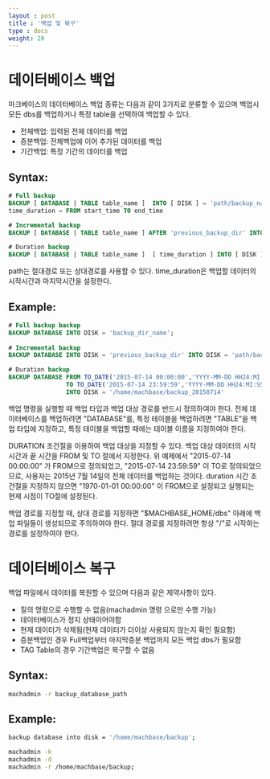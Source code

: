 ```yaml
---
layout : post
title : '백업 및 복구'
type : docs
weight: 20
---
```


# 데이터베이스 백업
마크베이스의 데이터베이스 백업 종류는 다음과 같이 3가지로 분류할 수 있으며
백업시 모든 dbs를 백업하거나 특정 table을 선택하여 백업할 수 있다.
 - 전체백업: 입력된 전체 데이터를 백업
 - 증분백업: 전체백업에 이어 추가된 데이터를 백업
 - 기간백업: 특정 기간의 데이터를 백업

## Syntax:

```sql
# Full backup
BACKUP [ DATABASE | TABLE table_name ]  INTO [ DISK ] = 'path/backup_name';
time_duration = FROM start_time TO end_time

# Incremental backup
BACKUP [ DATABASE | TABLE table_name ] AFTER 'previous_backup_dir' INTO [ DISK ] = 'path/backup_name';

# Duration backup
BACKUP [ DATABASE | TABLE table_name ]  [ time_duration ] INTO [ DISK ] = 'path/backup_name';
```
path는 절대경로 또는 상대경로를 사용할 수 있다.
time_duration은 백업할 데이터의 시작시간과 마지막시간을 설정한다.

## Example:

```sql
# Full backup backup
BACKUP DATABASE INTO DISK = 'backup_dir_name';
 
# Incremental backup
BACKUP DATABASE INTO DISK = 'previous_backup_dir' INTO DISK = 'path/backup_name';

# Duration backup
BACKUP DATABASE FROM TO_DATE('2015-07-14 00:00:00','YYYY-MM-DD HH24:MI:SS')
                TO TO_DATE('2015-07-14 23:59:59','YYYY-MM-DD HH24:MI:SS')
                INTO DISK = '/home/machbase/backup_20150714'
```

백업 명령을 실행할 때 백업 타입과 백업 대상 경로를 반드시 정의하여야 한다. 전체 데이터베이스를 백업하려면 "DATABASE"를, 특정 테이블을 백업하려면 "TABLE"을 백업 타입에 지정하고, 특정 테이블을 백업할 때에는 테이블 이름을 지정하여야 한다.

DURATION 조건절을 이용하여 백업 대상을 지정할 수 있다.
백업 대상 데이터의 시작 시간과 끝 시간을 FROM 및 TO 절에서 지정한다.
위 예제에서  "2015-07-14 00:00:00" 가 FROM으로 정의되었고, "2015-07-14 23:59:59" 이 TO로 정의되었으므로, 사용자는 2015년 7월 14일의 전체 데이터를 백업하는 것이다.
duration 시간 조건절을 지정하지 않으면 "1970-01-01 00:00:00" 이 FROM으로 설정되고 실행되는 현재 시점이 TO절에 설정된다.

백업 경로를 지정할 때, 상대 경로를 지정하면 "$MACHBASE_HOME/dbs" 아래에 백업 파일들이 생성되므로 주의하여야 한다. 절대 경로를 지정하려면 항상 "/"로 시작하는 경로를 설정하여야 한다.

# 데이터베이스 복구
백업 파일에서 데이터를 복원할 수 있으며 다음과 같은 제약사항이 있다.
 - 질의 명령으로 수행할 수 없음(machadmin 명령 으로만 수행 가능)
 - 데이터베이스가 정지 상태이어야함
 - 현재 데이터가 삭제됨(현재 데이터가 더이상 사용되지 않는지 확인 필요함)
 - 증분백업인 경우 Full백업부터 마지막증분 백업까지 모든 백업 dbs가 필요함
 - TAG Table의 경우 기간백업은 복구할 수 없음

## Syntax:

```bash
machadmin -r backup_database_path
```

## Example:

```bash
backup database into disk = '/home/machbase/backup';

machadmin -k
machadmin -d
machadmin -r /home/machbase/backup;
```

